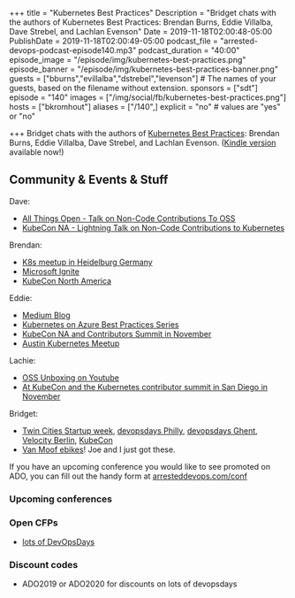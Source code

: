 +++
title = "Kubernetes Best Practices"
Description = "Bridget chats with the authors of Kubernetes Best Practices: Brendan Burns, Eddie Villalba, Dave Strebel, and Lachlan Evenson"
Date = 2019-11-18T02:00:48-05:00
PublishDate = 2019-11-18T02:00:49-05:00
podcast_file = "arrested-devops-podcast-episode140.mp3"
podcast_duration = "40:00"
episode_image = "/episode/img/kubernetes-best-practices.png"
episode_banner = "/episode/img/kubernetes-best-practices-banner.png"
guests = ["bburns","evillalba","dstrebel","levenson"] # The names of your guests, based on the filename without extension.
sponsors = ["sdt"]
episode = "140"
images = ["/img/social/fb/kubernetes-best-practices.png"]
hosts = ["bkromhout"]
aliases = ["/140",]
explicit = "no" # values are "yes" or "no"


+++
Bridget chats with the authors of [Kubernetes Best Practices](https://shop.oreilly.com/product/0636920273219.do): Brendan Burns, Eddie Villalba, Dave Strebel, and Lachlan Evenson. ([Kindle version](https://www.amazon.com/Kubernetes-Best-Practices-Blueprints-Applications-ebook-dp-B081J62KLW/dp/B081J62KLW/) available now!)

## Community & Events & Stuff

Dave:
- <a href="https://allthingsopen.org/talk/2-for-1-non-code-contributors-guide-to-open-source-the-5-most-common-licenses-on-github/">All Things Open - Talk on Non-Code Contributions To OSS</a>
- <a href="https://kccncna19.sched.com/speaker/dastrebe?iframe=no">KubeCon NA - Lightning Talk on Non-Code Contributions to Kubernetes</a>

Brendan:
- <a href="https://www.meetup.com/Rhein-Neckar-Kubernetes/events/264886582/">K8s meetup in Heidelburg Germany</a>
- <a href="https://www.microsoft.com/en-us/ignite">Microsoft Ignite</a>
- <a href="https://kccncna19.sched.com/event/UagX/deep-dive-into-cloud-provider-azure-pengfei-ni-microsoft-brendan-burns-microsoft">KubeCon North America</a>

Eddie:
- <a href="https://medium.com/@evillgenius">Medium Blog</a>
- <a href="Kubernetes on Azure Best Practices Series">Kubernetes on Azure Best Practices Series</a>
- <a href="https://kubecon.io">KubeCon NA and Contributors Summit in November</a>
- <a href="https://www.meetup.com/Kubernetes-Austin/">Austin Kubernetes Meetup</a>

Lachie:
- <a href="https://www.youtube.com/LachlanEvenson">OSS Unboxing on Youtube</a>
- <a href="https://kubecon.io">At KubeCon and the Kubernetes contributor summit in San Diego in November</a>

Bridget:
- <a href="https://sched.co/Vkbn">Twin Cities Startup week</a>, <a href="https://devopsdays.org/events/2019-philadelphia/program/bridget-kromhout/">devopsdays Philly</a>, <a href="https://devopsdays.org/events/2019-ghent/program/bridget-kromhout/">devopsdays Ghent</a>, <a href="https://conferences.oreilly.com/velocity/vl-eu">Velocity Berlin</a>, <a href="https://kubecon.io">KubeCon</a>
- <a href="https://www.vanmoof.com/en_us/electrified-s2-x2">Van Moof ebikes</a>! Joe and I just got these.

If you have an upcoming conference you would like to see promoted on ADO, you can fill out the handy form at [arresteddevops.com/conf](https://arresteddevops.com/conf)

### Upcoming conferences

### Open CFPs

- [lots of DevOpsDays](https://devopsdays.org/speaking)

### Discount codes
- ADO2019 or ADO2020 for discounts on lots of devopsdays
